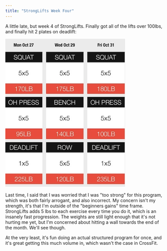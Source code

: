 ```yaml
---
title: "StrongLifts Week Four"
---
```


A little late, but week 4 of StrongLifts. Finally got all of the lifts over
100lbs, and finally hit 2 plates on deadlift:

![](/assets/images/StrongLifts/week-4.jpg)

Last time, I said that I was worried that I was "too strong" for this program,
which was both fairly arrogant, and also incorrect. My concern isn't my
strength, it's that I'm outside of the "beginners gains" time frame.
StrongLifts adds 5 lbs to each exercise every time you do it, which is an
insanely fast progression. The weights are still light enough that it's not
hurting me yet, but I'm concerned about hitting a wall towards the end of the
month. We'll see though.

At the very least, it's fun doing an actual structured program for once, and
it's great getting this much volume in, which wasn't the case in CrossFit.
